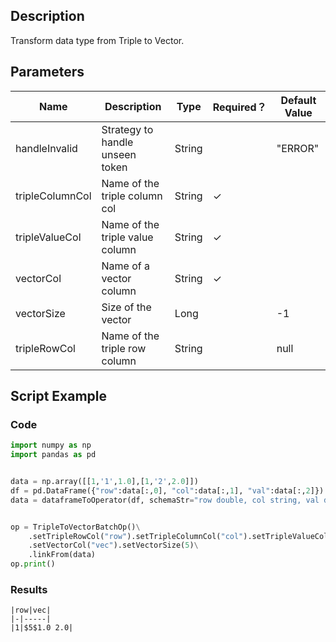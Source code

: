 ## Description
Transform data type from Triple to Vector.

## Parameters
| Name | Description | Type | Required？ | Default Value |
| --- | --- | --- | --- | --- |
| handleInvalid | Strategy to handle unseen token | String |  | "ERROR" |
| tripleColumnCol | Name of the triple column col | String | ✓ |  |
| tripleValueCol | Name of the triple value column | String | ✓ |  |
| vectorCol | Name of a vector column | String | ✓ |  |
| vectorSize | Size of the vector | Long |  | -1 |
| tripleRowCol | Name of the triple row column | String |  | null |

## Script Example
### Code
```python
import numpy as np
import pandas as pd


data = np.array([[1,'1',1.0],[1,'2',2.0]])
df = pd.DataFrame({"row":data[:,0], "col":data[:,1], "val":data[:,2]})
data = dataframeToOperator(df, schemaStr="row double, col string, val double",op_type="batch")


op = TripleToVectorBatchOp()\
    .setTripleRowCol("row").setTripleColumnCol("col").setTripleValueCol("val")\
    .setVectorCol("vec").setVectorSize(5)\
    .linkFrom(data)
op.print()
```

### Results
    
    |row|vec|
    |-|-----|
    |1|$5$1.0 2.0|
    
